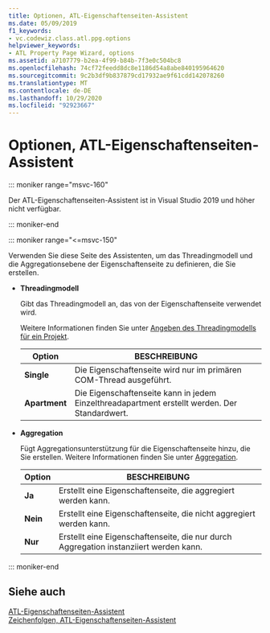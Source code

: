 ```yaml
---
title: Optionen, ATL-Eigenschaftenseiten-Assistent
ms.date: 05/09/2019
f1_keywords:
- vc.codewiz.class.atl.ppg.options
helpviewer_keywords:
- ATL Property Page Wizard, options
ms.assetid: a7107779-b2ea-4f99-b84b-7f3e0c504bc8
ms.openlocfilehash: 74cf72feedd8dc8e1186d54a8abe840195964620
ms.sourcegitcommit: 9c2b3df9b837879cd17932ae9f61cdd142078260
ms.translationtype: MT
ms.contentlocale: de-DE
ms.lasthandoff: 10/29/2020
ms.locfileid: "92923667"
---
```

# <a name="options-atl-property-page-wizard"></a>Optionen, ATL-Eigenschaftenseiten-Assistent

::: moniker range="msvc-160"

Der ATL-Eigenschaftenseiten-Assistent ist in Visual Studio 2019 und höher nicht verfügbar.

::: moniker-end

::: moniker range="<=msvc-150"

Verwenden Sie diese Seite des Assistenten, um das Threadingmodell und die Aggregationsebene der Eigenschaftenseite zu definieren, die Sie erstellen.

- **Threadingmodell**

   Gibt das Threadingmodell an, das von der Eigenschaftenseite verwendet wird.

   Weitere Informationen finden Sie unter [Angeben des Threadingmodells für ein Projekt](../../atl/specifying-the-threading-model-for-a-project-atl.md).

   |Option|BESCHREIBUNG|
   |------------|-----------------|
   |**Single**|Die Eigenschaftenseite wird nur im primären COM-Thread ausgeführt.|
   |**Apartment**|Die Eigenschaftenseite kann in jedem Einzelthreadapartment erstellt werden. Der Standardwert.|

- **Aggregation**

   Fügt Aggregationsunterstützung für die Eigenschaftenseite hinzu, die Sie erstellen. Weitere Informationen finden Sie unter [Aggregation](../../atl/aggregation.md).

   |Option|BESCHREIBUNG|
   |------------|-----------------|
   |**Ja**|Erstellt eine Eigenschaftenseite, die aggregiert werden kann.|
   |**Nein**|Erstellt eine Eigenschaftenseite, die nicht aggregiert werden kann.|
   |**Nur**|Erstellt eine Eigenschaftenseite, die nur durch Aggregation instanziiert werden kann.|

::: moniker-end

## <a name="see-also"></a>Siehe auch

[ATL-Eigenschaftenseiten-Assistent](../../atl/reference/atl-property-page-wizard.md)<br/>
[Zeichenfolgen, ATL-Eigenschaftenseiten-Assistent](../../atl/reference/strings-atl-property-page-wizard.md)
